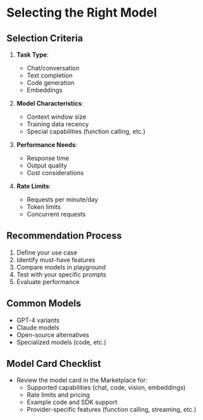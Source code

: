# Selecting the Right Model

## Selection Criteria
1. **Task Type**:
   - Chat/conversation
   - Text completion
   - Code generation
   - Embeddings

2. **Model Characteristics**:
   - Context window size
   - Training data recency
   - Special capabilities (function calling, etc.)

3. **Performance Needs**:
   - Response time
   - Output quality
   - Cost considerations

4. **Rate Limits**:
   - Requests per minute/day
   - Token limits
   - Concurrent requests

## Recommendation Process
1. Define your use case
2. Identify must-have features
3. Compare models in playground
4. Test with your specific prompts
5. Evaluate performance

## Common Models
- GPT-4 variants
- Claude models
- Open-source alternatives
- Specialized models (code, etc.)

## Model Card Checklist
- Review the model card in the Marketplace for:
  - Supported capabilities (chat, code, vision, embeddings)
  - Rate limits and pricing
  - Example code and SDK support
  - Provider-specific features (function calling, streaming, etc.)